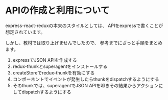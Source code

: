 # APIの作成と利用について

express-react-reduxの本来のスタイルとしては、
APIをexpressで書くことが想定されています。

しかし、教材では取り上げませんでしたので、
参考までにざっと手順をまとめます。

1. expressでJSON APIを作成する
2. redux-thunkとsuperagentをインストールする
3. createStoreでredux-thunkを有効にする
4. コンポーネントでイベントが発生したらthunkをdispatchするようにする
5. そのthunkでは、superagentでJSON APIを叩きその結果からアクションにしてdispatchするようにする
